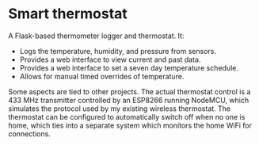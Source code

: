 Smart thermostat
================

A Flask-based thermometer logger and thermostat.  It:

- Logs the temperature, humidity, and pressure from sensors.
- Provides a web interface to view current and past data.
- Provides a web interface to set a seven day temperature schedule.
- Allows for manual timed overrides of temperature.

Some aspects are tied to other projects.  The actual thermostat control is a 433 MHz transmitter controlled by an ESP8266 running NodeMCU, which simulates the protocol used by my existing wireless thermostat.  The thermostat can be configured to automatically switch off when no one is home, which ties into a separate system which monitors the home WiFi for connections.

